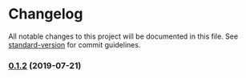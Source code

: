 # Changelog

All notable changes to this project will be documented in this file. See [standard-version](https://github.com/conventional-changelog/standard-version) for commit guidelines.

### [0.1.2](https://github.com/richpauly13/easy/compare/v1.1.1...v0.1.2) (2019-07-21)

